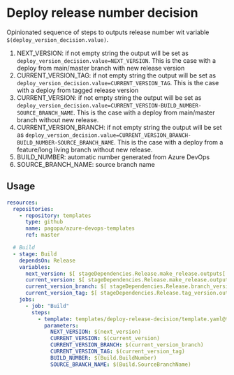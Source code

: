 # Deploy release number decision

Opinionated sequence of steps to outputs release number wit variable `$(deploy_version_decision.value)`.

1. NEXT_VERSION: if not empty string the output will be set as `deploy_version_decision.value=NEXT_VERSION`. This is the case with a deploy from main/master branch with new release version
2. CURRENT_VERSION_TAG: if not empty string the output will be set as `deploy_version_decision.value=CURRENT_VERSION_TAG`. This is the case with a deploy from tagged release version
3. CURRENT_VERSION: if not empty string the output will be set as `deploy_version_decision.value=CURRENT_VERSION-BUILD_NUMBER-SOURCE_BRANCH_NAME`. This is the case with a deploy from main/master branch without new release.
4. CURRENT_VERSION_BRANCH: if not empty string the output will be set as `deploy_version_decision.value=CURRENT_VERSION_BRANCH-BUILD_NUMBER-SOURCE_BRANCH_NAME`. This is the case with a deploy from a feature/long living branch without new release.
5. BUILD_NUMBER: automatic number generated from Azure DevOps
6. SOURCE_BRANCH_NAME: source branch name

## Usage

```yaml
resources:
  repositories:
    - repository: templates
      type: github
      name: pagopa/azure-devops-templates
      ref: master

  # Build
  - stage: Build
    dependsOn: Release
    variables:
      next_version: $[ stageDependencies.Release.make_release.outputs['next_version.value'] ]
      current_version: $[ stageDependencies.Release.make_release.outputs['current_version.value'] ]
      current_version_branch: $[ stageDependencies.Release.branch_version.outputs['current_version.value'] ]
      current_version_tag: $[ stageDependencies.Release.tag_version.outputs['current_version.value'] ]
    jobs:
      - job: "Build"
        steps:
          - template: templates/deploy-release-decision/template.yaml@templates
            parameters:
              NEXT_VERSION: $(next_version)
              CURRENT_VERSION: $(current_version)
              CURRENT_VERSION_BRANCH: $(current_version_branch)
              CURRENT_VERSION_TAG: $(current_version_tag)
              BUILD_NUMBER: $(Build.BuildNumber)
              SOURCE_BRANCH_NAME: $(Build.SourceBranchName)
```
